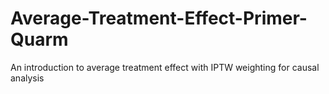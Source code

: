# Average-Treatment-Effect-Primer-Quarm
An introduction to average treatment effect with IPTW weighting for causal analysis
